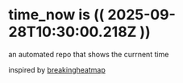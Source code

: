 # time_now is (( 2025-09-28T10:30:00.218Z ))

an automated repo that shows the currnent time

inspired by [breakingheatmap](https://github.com/breakingheatmap/breakingheatmap)